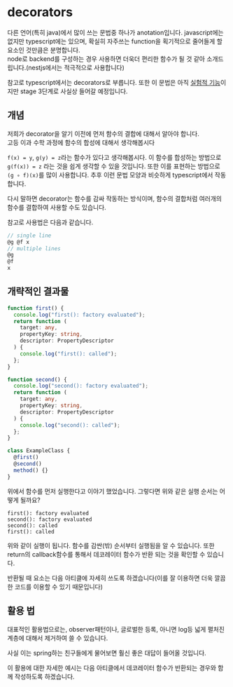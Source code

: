 # decorators

다른 언어(특히 java)에서 많이 쓰는 문법중 하나가 anotation입니다. javascript에는 없지만 typescript에는 있으며, 확실히 자주쓰는 function을 획기적으로 줄어들게 할 요소인 것만큼은 분명합니다.  
node로 backend를 구성하는 경우 사용하면 더욱더 편리한 함수가 될 것 같아 소개드립니다.(nestjs에서는 적극적으로 사용합니다)

참고로 typescript에서는 decorators로 부릅니다. 또한 이 문법은 아직 [실험적 기능](https://www.typescriptlang.org/docs/handbook/decorators.html)이지만 stage 3단계로 사실상 들어갈 예정입니다.

## 개념

저희가 decorator을 알기 이전에 먼저 함수의 결합에 대해서 알아야 합니다.  
고등 이과 수학 과정에 함수의 합성에 대해서 생각해봅시다

`f(x) = y`, `g(y) = z`라는 함수가 있다고 생각해봅시다. 이 함수를 합성하는 방법으로 `g(f(x)) = z` 라는 것을 쉽게 생각할 수 있을 것입니다. 또한 이를 표현하는 방법으로 `(g ∘ f)(x)`를 많이 사용합니다. 추후 이런 문법 모양과 비슷하게 typescript에서 작동합니다.

다시 말하면 decorator는 함수를 감싸 작동하는 방식이며, 함수의 결합처럼 여러개의 함수를 결합하여 사용할 수도 있습니다.

참고로 사용법은 다음과 같습니다.

```ts
// single line
@g @f x
// multiple lines
@g
@f
x
```

## 개략적인 결과물

```ts
function first() {
  console.log("first(): factory evaluated");
  return function (
    target: any,
    propertyKey: string,
    descriptor: PropertyDescriptor
  ) {
    console.log("first(): called");
  };
}

function second() {
  console.log("second(): factory evaluated");
  return function (
    target: any,
    propertyKey: string,
    descriptor: PropertyDescriptor
  ) {
    console.log("second(): called");
  };
}

class ExampleClass {
  @first()
  @second()
  method() {}
}
```

위에서 함수를 먼저 실행한다고 이야기 했었습니다. 그렇다면 위와 같은 실행 순서는 어떻게 될까요?

```
first(): factory evaluated
second(): factory evaluated
second(): called
first(): called
```

위와 같이 실행이 됩니다. 함수를 감싼(밖) 순서부터 실행됨을 알 수 있습니다. 또한 return의 callback함수를 통해서 데코레이터 함수가 반환 되는 것을 확인할 수 있습니다.

반환될 때 요소는 다음 아티클에 자세히 쓰도록 하겠습니다(이를 잘 이용하면 더욱 깔끔한 코드를 이용할 수 있기 때문입니다)

## 활용 법

대표적인 활용법으로는, observer패턴이나, 글로벌한 등록, 아니면 log등 넓게 펼처진 계층에 대해서 제거하여 쓸 수 있습니다.

사실 이는 spring하는 친구들에게 물어보면 훨신 좋은 대답이 들어올 것입니다.

이 활용에 대한 자세한 예시는 다음 아티클에서 데코레이터 함수가 반환되는 경우와 함께 작성하도록 하겠습니다.
